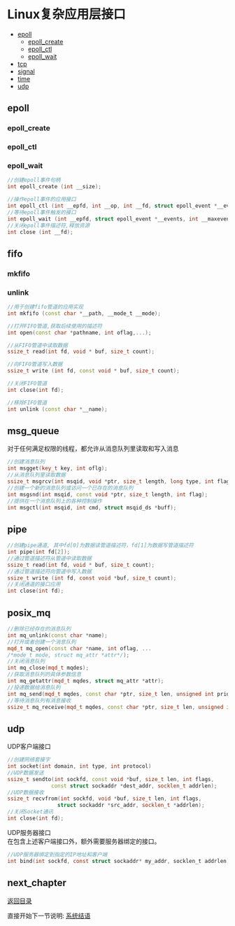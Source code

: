 # Linux复杂应用层接口

- [epoll](epoll)
  - [epoll_create](#epoll_create)
  - [epoll_ctl](#epoll_ctl)
  - [epoll_wait](#epoll_wait)
- [tcp](tcp)
- [signal](signal)
- [time](time)
- [udp](udp)

## epoll

### epoll_create

### epoll_ctl

### epoll_wait

```cpp
//创建epoll事件句柄
int epoll_create (int __size);

//操作epoll事件的应用接口
int epoll_ctl (int __epfd, int __op, int __fd, struct epoll_event *__event)
//等待epoll事件触发的接口
int epoll_wait (int __epfd, struct epoll_event *__events, int __maxevents, int __timeout);
//关闭epoll事件描述符,释放资源
int close (int __fd);
```

## fifo

### mkfifo

### unlink

```cpp
//用于创建fifo管道的应用实现
int mkfifo (const char *__path, __mode_t __mode);

//打开FIFO管道,获取后续使用的描述符
int open(const char *pathname, int oflag,...);

//从FIFO管道中读取数据  
ssize_t read(int fd, void * buf, size_t count);

//向FIFO管道写入数据  
ssize_t write (int fd, const void * buf, size_t count);

//关闭FIFO管道
int close(int fd);

//移除FIFO管道
int unlink (const char *__name);
```  

## msg_queue

对于任何满足权限的线程，都允许从消息队列里读取和写入消息

```cpp
//创建消息队列
int msgget(key_t key, int oflg);
//从消息队列里读取数据
ssize_t msgrcv(int msqid, void *ptr, size_t length, long type, int flag);
//创建一个新的消息队列或访问一个已存在的消息队列
int msgsnd(int msqid, const void *ptr, size_t length, int flag);
//提供在一个消息队列上的各种控制操作
int msgctl(int msqid, int cmd, struct msqid_ds *buff);
```

## pipe

```c
//创建pipe通道, 其中fd[0]为数据读管道描述符，fd[1]为数据写管道描述符
int pipe(int fd[2]);
//通过管道描述符从管道中读取数据  
ssize_t read(int fd, void * buf, size_t count);  
//通过管道描述符向管道中写入数据
ssize_t write (int fd, const void *buf, size_t count);  
//关闭通道的接口应用
int close(int fd);
```  

## posix_mq

```cpp
//删除已经存在的消息队列
int mq_unlink(const char *name);    
//打开或者创建一个消息队列
mqd_t mq_open(const char *name, int oflag, ... 
/*mode_t mode, struct mq_attr *attr*/);
//关闭消息队列  
int mq_close(mqd_t mqdes);
//获取消息队列的具体参数信息
int mq_getattr(mqd_t mqdes, struct mq_attr *attr);
//投递数据给消息队列
int mq_send(mqd_t mqdes, const char *ptr, size_t len, unsigned int prio);
//等待消息队列有消息接收
ssize_t mq_receive(mqd_t mqdes, const char *ptr, size_t len, unsigned int *prio);   
```

## udp

UDP客户端接口

```cpp
//创建网络套接字  
int socket(int domain, int type, int protocol)  
//UDP数据发送  
ssize_t sendto(int sockfd, const void *buf, size_t len, int flags,  
              const struct sockaddr *dest_addr, socklen_t addrlen);   
//UDP数据接收  
ssize_t recvfrom(int sockfd, void *buf, size_t len, int flags,  
                struct sockaddr *src_addr, socklen_t *addrlen);  
//关闭Socket通讯  
int close(int fd); 
```

UDP服务器接口  
在包含上述客户端接口外，额外需要服务器绑定的接口。

```c
//UDP服务器绑定到指定的IP地址和客户端  
int bind(int sockfd, const struct sockaddr* my_addr, socklen_t addrlen);  
```

## next_chapter

[返回目录](../README.md)

直接开始下一节说明: [系统结语](./ch05.conclusion.md)

